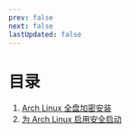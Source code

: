 ```yaml
---
prev: false
next: false
lastUpdated: false
---
```

# 目录
1. [Arch Linux 全盘加密安装](/linux/arch-install)
1. [为 Arch Linux 启用安全启动](/linux/secure-boot.md)
